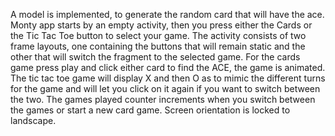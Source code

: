 A model is implemented, to generate the random card that will have the ace. Monty app starts by an empty activity, then you press either the Cards or the Tic Tac Toe button to select your game. The activity consists of two frame layouts, one containing the buttons that will remain static and the other that will switch the fragment to the selected game.
For the cards game press play and click either card to find the ACE, the game is animated. The tic tac toe game will display X and then O as to mimic the different turns for the game and will let you click on it again if you want to switch between the two.
The games played counter increments when you switch between the games or start a new card game.
Screen orientation is locked to landscape.
